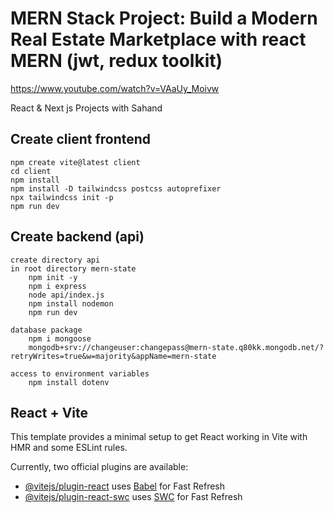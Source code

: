 # MERN Stack Project: Build a Modern Real Estate Marketplace with react MERN (jwt, redux toolkit)

<https://www.youtube.com/watch?v=VAaUy_Moivw>

React & Next js Projects with Sahand

## Create client frontend

    npm create vite@latest client
    cd client
    npm install
    npm install -D tailwindcss postcss autoprefixer
    npx tailwindcss init -p
    npm run dev

## Create backend (api)

    create directory api
    in root directory mern-state
        npm init -y
        npm i express
        node api/index.js
        npm install nodemon
        npm run dev
    
    database package
        npm i mongoose
        mongodb+srv://changeuser:changepass@mern-state.q80kk.mongodb.net/?retryWrites=true&w=majority&appName=mern-state
    
    access to environment variables
        npm install dotenv

## React + Vite

This template provides a minimal setup to get React working in Vite with HMR and some ESLint rules.

Currently, two official plugins are available:

- [@vitejs/plugin-react](https://github.com/vitejs/vite-plugin-react/blob/main/packages/plugin-react/README.md) uses [Babel](https://babeljs.io/) for Fast Refresh
- [@vitejs/plugin-react-swc](https://github.com/vitejs/vite-plugin-react-swc) uses [SWC](https://swc.rs/) for Fast Refresh
